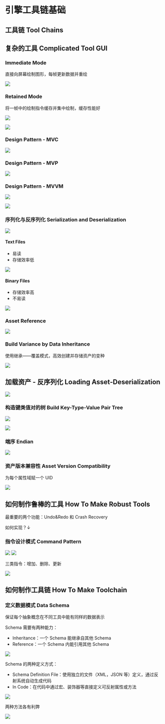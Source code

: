 # 引擎工具链基础

## 工具链 Tool Chains

## 复杂的工具 Complicated Tool GUI

### Immediate Mode

直接向屏幕绘制图形，每帧更新数据并重绘

![](attachments/Pasted%20image%2020220709233417.png)

### Retained Mode

将一帧中的绘制指令缓存并集中绘制，缓存性能好

![](attachments/Pasted%20image%2020220709233516.png)

![](attachments/Pasted%20image%2020220709233612.png)

### Design Pattern - MVC

![](attachments/Pasted%20image%2020220709233646.png)

### Design Pattern - MVP

![](attachments/Pasted%20image%2020220709233852.png)

### Design Pattern - MVVM

![](attachments/Pasted%20image%2020220709233926.png)

![](attachments/Pasted%20image%2020220709233957.png)

### 序列化与反序列化 Serialization and Deserialization

![](attachments/Pasted%20image%2020220709234317.png)

#### Text Files

- 易读
- 存储效率低

![](attachments/Pasted%20image%2020220709234844.png)

#### Binary Files

- 存储效率高
- 不易读

![](attachments/Pasted%20image%2020220709234909.png)

### Asset Reference

![](attachments/Pasted%20image%2020220709235115.png)

### Build Variance by Data Inheritance

使用继承——覆盖模式，高效创建并存储资产的变种

![](attachments/Pasted%20image%2020220709235320.png)

## 加载资产 - 反序列化 Loading Asset-Deserialization

![](attachments/Pasted%20image%2020220709235907.png)

### 构造键类值对的树 Build Key-Type-Value Pair Tree

![](attachments/Pasted%20image%2020220710000013.png)

![](attachments/Pasted%20image%2020220710000158.png)

### 端序 Endian

![](attachments/Pasted%20image%2020220710000438.png)

### 资产版本兼容性 Asset Version Compatibility

为每个属性域赋一个 UID

![](attachments/Pasted%20image%2020220710000803.png)

## 如何制作鲁棒的工具 How To Make Robust Tools

最重要的两个功能：Undo&Redo 和 Crash Recovery

如何实现？↓

### 指令设计模式 Command Pattern

![](attachments/Pasted%20image%2020220710001815.png)
![](attachments/Pasted%20image%2020220710001951.png)

三类指令：增加、删除、更新

![](attachments/Pasted%20image%2020220728154205.png)

## 如何制作工具链 How To Make Toolchain

### 定义数据模式 Data Schema

保证每个抽象概念在不同工具中能有同样的数据表示

Schema 需要有两种能力：
- Inheritance：一个 Schema 能继承自其他 Schema
- Reference：一个 Schema 内能引用其他 Schema

![](attachments/Pasted%20image%2020220728154551.png)

Schema 的两种定义方式：
- Schema Definition File：使用独立的文件（XML，JSON 等）定义，通过反射系统自动生成代码
- In Code：在代码中通过宏、装饰器等直接定义可反射属性或方法

![](attachments/Pasted%20image%2020220728155035.png)

两种方法各有利弊

![](attachments/Pasted%20image%2020220728155603.png)
